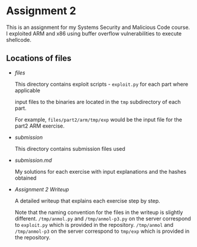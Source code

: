 # Assignment 2
This is an assignment for my Systems Security and Malicious Code course. 
I exploited ARM and x86 using buffer overflow vulnerabilities to execute shellcode. 

## Locations of files
* *files* 

  This directory contains exploit scripts - ```exploit.py``` for each part where applicable

  input files to the binaries are located in the ```tmp``` subdirectory of each part.

  For example, ```files/part2/arm/tmp/exp``` would be the input file for the part2 ARM exercise.

* *submission*
  
  This directory contains submission files used

* *submission.md*
  
  My solutions for each exercise with input explanations and the hashes obtained

* *Assignment 2 Writeup*
  
  A detailed writeup that explains each exercise step by step. 

  Note that the naming convention for the files in the writeup is slightly different.
  ```/tmp/anmol.py``` and ```/tmp/anmol-p3.py``` on the server correspond to ```exploit.py``` which is provided in the repository.
  ```/tmp/anmol``` and ```/tmp/anmol-p3``` on the server correspond to ```tmp/exp``` which is provided in the repository.			
